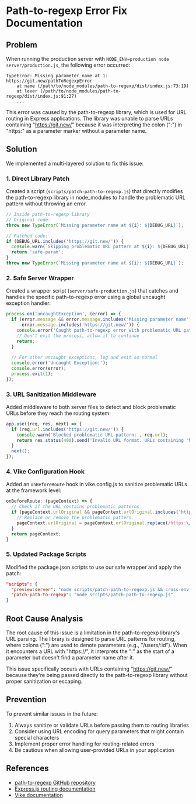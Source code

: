 # Path-to-regexp Error Fix Documentation

## Problem

When running the production server with `NODE_ENV=production node server/production.js`, the following error occurred:

```
TypeError: Missing parameter name at 1: https://git.new/pathToRegexpError
    at name (/path/to/node_modules/path-to-regexp/dist/index.js:73:19)
    at lexer (/path/to/node_modules/path-to-regexp/dist/index.js:91:27)
    ...
```

This error was caused by the path-to-regexp library, which is used for URL routing in Express applications. The library was unable to parse URLs containing "https://git.new/" because it was interpreting the colon (":") in "https:" as a parameter marker without a parameter name.

## Solution

We implemented a multi-layered solution to fix this issue:

### 1. Direct Library Patch

Created a script (`scripts/patch-path-to-regexp.js`) that directly modifies the path-to-regexp library in node_modules to handle the problematic URL pattern without throwing an error.

```javascript
// Inside path-to-regexp library
// Original code:
throw new TypeError(`Missing parameter name at ${i}: ${DEBUG_URL}`);

// Patched code:
if (DEBUG_URL.includes('https://git.new/')) {
  console.warn(`Skipping problematic URL pattern at ${i}: ${DEBUG_URL}`);
  return 'safe-param';
}
throw new TypeError(`Missing parameter name at ${i}: ${DEBUG_URL}`);
```

### 2. Safe Server Wrapper

Created a wrapper script (`server/safe-production.js`) that catches and handles the specific path-to-regexp error using a global uncaught exception handler:

```javascript
process.on('uncaughtException', (error) => {
  if (error.message && error.message.includes('Missing parameter name') && 
      error.message.includes('https://git.new/')) {
    console.error('Caught path-to-regexp error with problematic URL pattern.');
    // Don't exit the process, allow it to continue
    return;
  }
  
  // For other uncaught exceptions, log and exit as normal
  console.error('Uncaught Exception:');
  console.error(error);
  process.exit(1);
});
```

### 3. URL Sanitization Middleware

Added middleware to both server files to detect and block problematic URLs before they reach the routing system:

```javascript
app.use((req, res, next) => {
  if (req.url.includes('https://git.new/')) {
    console.warn('Blocked problematic URL pattern:', req.url);
    return res.status(400).send('Invalid URL format. URLs containing "https://git.new/" are not supported.');
  }
  next();
});
```

### 4. Vike Configuration Hook

Added an `onBeforeRoute` hook in vike.config.js to sanitize problematic URLs at the framework level:

```javascript
onBeforeRoute: (pageContext) => {
  // Check if the URL contains problematic patterns
  if (pageContext.urlOriginal && pageContext.urlOriginal.includes('https://git.new/')) {
    // Replace or remove the problematic pattern
    pageContext.urlOriginal = pageContext.urlOriginal.replace(/https:\/\/git\.new\/[^/]*/, '');
  }
  return pageContext;
}
```

### 5. Updated Package Scripts

Modified the package.json scripts to use our safe wrapper and apply the patch:

```json
"scripts": {
  "preview:server": "node scripts/patch-path-to-regexp.js && cross-env NODE_ENV=production node server/safe-production.js",
  "patch-path-to-regexp": "node scripts/patch-path-to-regexp.js"
}
```

## Root Cause Analysis

The root cause of this issue is a limitation in the path-to-regexp library's URL parsing. The library is designed to parse URL patterns for routing, where colons (":") are used to denote parameters (e.g., "/users/:id"). When it encounters a URL with "https://", it interprets the ":" as the start of a parameter but doesn't find a parameter name after it.

This issue specifically occurs with URLs containing "https://git.new/" because they're being passed directly to the path-to-regexp library without proper sanitization or escaping.

## Prevention

To prevent similar issues in the future:

1. Always sanitize or validate URLs before passing them to routing libraries
2. Consider using URL encoding for query parameters that might contain special characters
3. Implement proper error handling for routing-related errors
4. Be cautious when allowing user-provided URLs in your application

## References

- [path-to-regexp GitHub repository](https://github.com/pillarjs/path-to-regexp)
- [Express.js routing documentation](https://expressjs.com/en/guide/routing.html)
- [Vike documentation](https://vike.dev/)